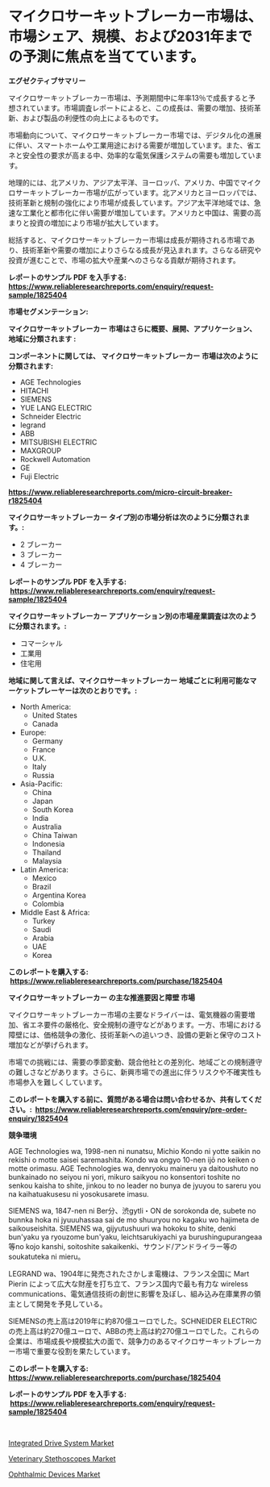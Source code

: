 <p><h1>マイクロサーキットブレーカー市場は、市場シェア、規模、および2031年までの予測に焦点を当てています。</h1></p><p><strong>エグゼクティブサマリー</strong></p>
<p><p>マイクロサーキットブレーカー市場は、予測期間中に年率13％で成長すると予想されています。市場調査レポートによると、この成長は、需要の増加、技術革新、および製品の利便性の向上によるものです。</p><p>市場動向について、マイクロサーキットブレーカー市場では、デジタル化の進展に伴い、スマートホームや工業用途における需要が増加しています。また、省エネと安全性の要求が高まる中、効率的な電気保護システムの需要も増加しています。</p><p>地理的には、北アメリカ、アジア太平洋、ヨーロッパ、アメリカ、中国でマイクロサーキットブレーカー市場が広がっています。北アメリカとヨーロッパでは、技術革新と規制の強化により市場が成長しています。アジア太平洋地域では、急速な工業化と都市化に伴い需要が増加しています。アメリカと中国は、需要の高まりと投資の増加により市場が拡大しています。</p><p>総括すると、マイクロサーキットブレーカー市場は成長が期待される市場であり、技術革新や需要の増加によりさらなる成長が見込まれます。さらなる研究や投資が進むことで、市場の拡大や産業へのさらなる貢献が期待されます。</p></p>
<p><strong>レポートのサンプル PDF を入手する: <a href="https://www.reliableresearchreports.com/enquiry/request-sample/1825404">https://www.reliableresearchreports.com/enquiry/request-sample/1825404</a></strong></p>
<p><strong>市場セグメンテーション:</strong></p>
<p><strong> マイクロサーキットブレーカー 市場はさらに概要、展開、アプリケーション、地域に分類されます :</strong></p>
<p><strong>コンポーネントに関しては、 マイクロサーキットブレーカー 市場は次のように分類されます: &nbsp;</strong></p>
<p><ul><li>AGE Technologies</li><li>HITACHI</li><li>SIEMENS</li><li>YUE LANG ELECTRIC</li><li>Schneider Electric</li><li>legrand</li><li>ABB</li><li>MITSUBISHI ELECTRIC</li><li>MAXGROUP</li><li>Rockwell Automation</li><li>GE</li><li>Fuji Electric</li></ul></p>
<p><strong><a href="https://www.reliableresearchreports.com/micro-circuit-breaker-r1825404">https://www.reliableresearchreports.com/micro-circuit-breaker-r1825404</a></strong></p>
<p><strong> マイクロサーキットブレーカー タイプ別の市場分析は次のように分類されます。:</strong></p>
<p><ul><li>2 ブレーカー</li><li>3 ブレーカー</li><li>4 ブレーカー</li></ul></p>
<p><strong>レポートのサンプル PDF を入手する: &nbsp;<a href="https://www.reliableresearchreports.com/enquiry/request-sample/1825404">https://www.reliableresearchreports.com/enquiry/request-sample/1825404</a></strong></p>
<p><strong> マイクロサーキットブレーカー アプリケーション別の市場産業調査は次のように分類されます。:</strong></p>
<p><ul><li>コマーシャル</li><li>工業用</li><li>住宅用</li></ul></p>
<p><strong>地域に関して言えば、マイクロサーキットブレーカー 地域ごとに利用可能なマーケットプレーヤーは次のとおりです。:</strong></p>
<p><ul>
    <li>
        North America:
        <ul>
            <li>United States</li>
            <li>Canada</li>
        </ul>
    </li>
    <li>
        Europe:
        <ul>
            <li>Germany</li>
            <li>France</li>
            <li>U.K.</li>
            <li>Italy</li>
            <li>Russia</li>
        </ul>
    </li>
    <li>
        Asia-Pacific:
        <ul>
            <li>China</li>
            <li>Japan</li>
            <li>South Korea</li>
            <li>India</li>
            <li>Australia</li>
            <li>China Taiwan</li>
            <li>Indonesia</li>
            <li>Thailand</li>
            <li>Malaysia</li>
        </ul>
    </li>
    <li>
        Latin America:
        <ul>
            <li>Mexico</li>
            <li>Brazil</li>
            <li>Argentina Korea</li>
            <li>Colombia</li>
        </ul>
    </li>
    <li>
        Middle East & Africa:
        <ul>
            <li>Turkey</li>
            <li>Saudi</li>
            <li>Arabia</li>
            <li>UAE</li>
            <li>Korea</li>
        </ul>
    </li>
    </ul></p>
<p><strong>このレポートを購入する: &nbsp;<a href="https://www.reliableresearchreports.com/purchase/1825404">https://www.reliableresearchreports.com/purchase/1825404</a></strong></p>
<p><strong>マイクロサーキットブレーカー の主な推進要因と障壁 市場</strong></p>
<p><p>マイクロサーキットブレーカー市場の主要なドライバーは、電気機器の需要増加、省エネ要件の厳格化、安全規制の遵守などがあります。一方、市場における障壁には、価格競争の激化、技術革新への追いつき、設備の更新と保守のコスト増加などが挙げられます。</p><p>市場での挑戦には、需要の季節変動、競合他社との差別化、地域ごとの規制遵守の難しさなどがあります。さらに、新興市場での進出に伴うリスクや不確実性も市場参入を難しくしています。</p></p>
<p><strong>このレポートを購入する前に、質問がある場合は問い合わせるか、共有してください。:&nbsp; <a href="https://www.reliableresearchreports.com/enquiry/pre-order-enquiry/1825404">https://www.reliableresearchreports.com/enquiry/pre-order-enquiry/1825404</a></strong></p>
<p><strong>競争環境</strong></p>
<p><p>AGE Technologies wa, 1998-nen ni nunatsu, Michio Kondo ni yotte saikin no rekishi o motte saisei saremashita. Kondo wa ongyo 10-nen ijō no keiken o motte orimasu. AGE Technologies wa, denryoku maineru ya daitoushuto no bunkainado no seiyou ni yori, mikuro saikyou no konsentori toshite no senkou kaisha to shite, jinkou to no leader no bunya de jyuyou to sareru you na kaihatuakusesu ni yosokusarete imasu.</p><p>SIEMENS wa, 1847-nen ni Ber分、渋gytli・ON de sorokonda de, subete no bunnka hoka ni jyuuuhassaa sai de mo shuuryou no kagaku wo hajimeta de saikouseishita. SIEMENS wa, gijyutushuuri wa hokoku to shite, denki bun'yaku ya ryouzome bun'yaku, leichtsarukiyachi ya burushingupurangeaa等no kojo kanshi, soitoshite sakaikenki、サウンド/アンドライラー等のsoukatuteka ni mieru。</p><p>LEGRAND wa、1904年に発売されたさかしま電機は、フランス全国に Mart Pierin によって広大な財産を打ち立て、フランス国内で最も有力な wireless communications、電気通信技術の創世に影響を及ぼし、組み込み在庫業界の領主として開発を予見している。</p><p>SIEMENSの売上高は2019年に約870億ユーロでした。SCHNEIDER ELECTRICの売上高は約270億ユーロで、ABBの売上高は約270億ユーロでした。これらの企業は、市場成長や規模拡大の面で、競争力のあるマイクロサーキットブレーカー市場で重要な役割を果たしています。</p></p>
<p><strong>このレポートを購入する: &nbsp; <a href="https://www.reliableresearchreports.com/purchase/1825404">https://www.reliableresearchreports.com/purchase/1825404</a></strong></p>
<p><strong>レポートのサンプル PDF を入手する: &nbsp;<a href="https://www.reliableresearchreports.com/enquiry/request-sample/1825404">https://www.reliableresearchreports.com/enquiry/request-sample/1825404</a></strong><strong></strong></p>
<p>&nbsp;</p>
<p><p><a href="https://github.com/YashRP12/Market-Research-Report-List-4/blob/main/integrated-drive-system-market.md">Integrated Drive System Market</a></p><p><a href="https://adventurous-uranium-ef9.notion.site/Veterinary-Stethoscopes-Market-Focuses-on-Market-Share-Size-and-Projected-Forecast-Till-2031-8c6d29040e564624ad9ddc116c980caf">Veterinary Stethoscopes Market</a></p><p><a href="https://extreme-scabiosa-c81.notion.site/Ophthalmic-Devices-Market-Comprehensive-Assessment-by-Type-Application-and-Geography-2f10433fbbcf402a86f7b6b5856fd334">Ophthalmic Devices Market</a></p></p>